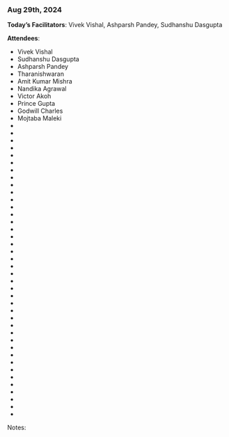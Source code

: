 ### Aug 29th, 2024

**Today’s Facilitators**: Vivek Vishal, Ashparsh Pandey, Sudhanshu Dasgupta


**Attendees**: 
- Vivek Vishal
- Sudhanshu Dasgupta
- Ashparsh Pandey
- Tharanishwaran
- Amit Kumar Mishra
- Nandika Agrawal
- Victor Akoh
- Prince Gupta
- Godwill Charles 
- Mojtaba Maleki
-
- 
- 
- 
- 
- 
- 
- 
- 
- 
- 
- 
- 
- 
- 
- 
- 
- 
- 
- 
- 
- 
- 
- 
- 
- 
- 
- 
- 
- 
- 
- 
- 
- 
- 
- 
- 
- 
- 
- 


Notes:

